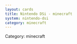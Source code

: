 ```yaml
---
layout: cards
title: Nintendo DSi - minecraft
system: nintendo-dsi
category: minecraft
---
```

<div class="alert alert-secondary mb-4"><span class="i18n innerHTML-category">Category: </span><span class="i18n innerHTML-cat-minecraft">minecraft</span></div>
